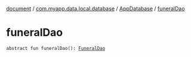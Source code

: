 [document](../../index.md) / [com.myapp.data.local.database](../index.md) / [AppDatabase](index.md) / [funeralDao](./funeral-dao.md)

# funeralDao

`abstract fun funeralDao(): `[`FuneralDao`](../../com.myapp.data.local.database.dao.mission_statement/-funeral-dao/index.md)